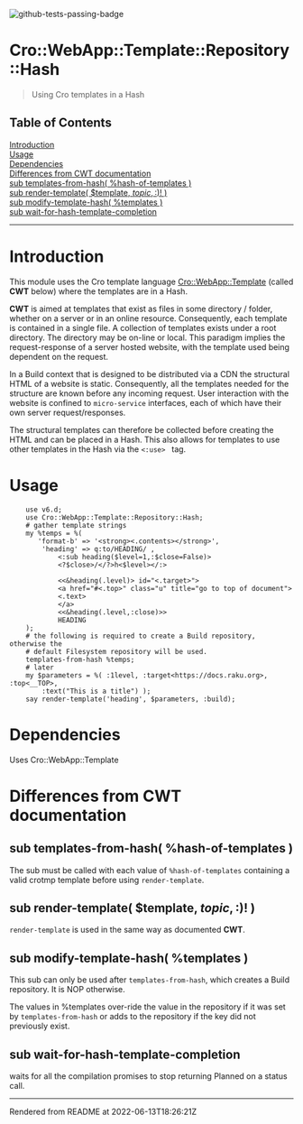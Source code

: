 ![github-tests-passing-badge](https://github.com/finanalyst/CWT-Repository-Hash/actions/workflows/test.yaml/badge.svg)
# Cro::WebApp::Template::Repository::Hash
>Using Cro templates in a Hash


## Table of Contents
[Introduction](#introduction)  
[Usage](#usage)  
[Dependencies](#dependencies)  
[Differences from CWT documentation](#differences-from-cwt-documentation)  
[sub templates-from-hash( %hash-of-templates )](#sub-templates-from-hash-hash-of-templates-)  
[sub render-template( $template, $topic, :%parts, :build($)! )](#sub-render-template-template-topic-parts-build-)  
[sub modify-template-hash( %templates )](#sub-modify-template-hash-templates-)  
[sub wait-for-hash-template-completion](#sub-wait-for-hash-template-completion)  

----
# Introduction
This module uses the Cro template language [Cro::WebApp::Template](https://cro.services/docs/reference/cro-webapp-template) (called **CWT** below) where the templates are in a Hash.

**CWT** is aimed at templates that exist as files in some directory / folder, whether on a server or in an online resource. Consequently, each template is contained in a single file. A collection of templates exists under a root directory. The directory may be on-line or local. This paradigm implies the request-response of a server hosted website, with the template used being dependent on the request.

In a Build context that is designed to be distributed via a CDN the structural HTML of a website is static. Consequently, all the templates needed for the structure are known before any incoming request. User interaction with the website is confined to `micro-service` interfaces, each of which have their own server request/responses.

The structural templates can therefore be collected before creating the HTML and can be placed in a Hash. This also allows for templates to use other templates in the Hash via the `<:use> ` tag.

# Usage
```
    use v6.d;
    use Cro::WebApp::Template::Repository::Hash;
    # gather template strings
    my %temps = %(
       'format-b' => '<strong><.contents></strong>',
        'heading' => q:to/HEADING/ ,
            <:sub heading($level=1,:$close=False)>
            <?$close>/</?>h<$level></:>

            <<&heading(.level)> id="<.target>">
            <a href="#<.top>" class="u" title="go to top of document">
            <.text>
            </a>
            <<&heading(.level,:close)>>
            HEADING
    );
    # the following is required to create a Build repository, otherwise the
    # default Filesystem repository will be used.
    templates-from-hash %temps;
    # later
    my $parameters = %( :1level, :target<https://docs.raku.org>, :top<__TOP>,
        :text("This is a title") );
    say render-template('heading', $parameters, :build);

```
# Dependencies
Uses Cro::WebApp::Template

# Differences from CWT documentation
## sub templates-from-hash( %hash-of-templates )
The sub must be called with each value of `%hash-of-templates` containing a valid crotmp template before using `render-template`.

## sub render-template( $template, $topic, :%parts, :build($)! )
`render-template` is used in the same way as documented **CWT**.

## sub modify-template-hash( %templates )
This sub can only be used after `templates-from-hash`, which creates a Build repository. It is NOP otherwise.

The values in %templates over-ride the value in the repository if it was set by `templates-from-hash` or adds to the repository if the key did not previously exist.

## sub wait-for-hash-template-completion
waits for all the compilation promises to stop returning Planned on a status call.







----
Rendered from README at 2022-06-13T18:26:21Z